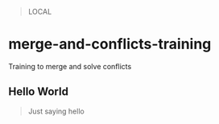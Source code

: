 > LOCAL

# merge-and-conflicts-training
Training to merge and solve conflicts

## Hello World

> Just saying hello
